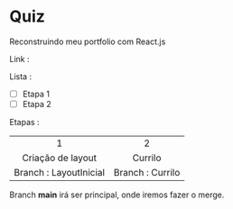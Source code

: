 # Quiz
Reconstruindo meu portfolio com React.js

Link : <a href="">   </a>

Lista :

- [ ] Etapa 1
- [ ] Etapa 2

Etapas :

<table align="center">
<tr align="center">
<td>1</td>
<td>2</td>
</tr >
<tr align="center">
<Td>Criação de layout </td>
<td>Currilo</td>
</tr >
<tr align="center">
<td>Branch : LayoutInicial</td>
<td>Branch : Currilo</td>
</tr>
</table>


Branch **main** irá ser  principal, onde iremos fazer o merge.